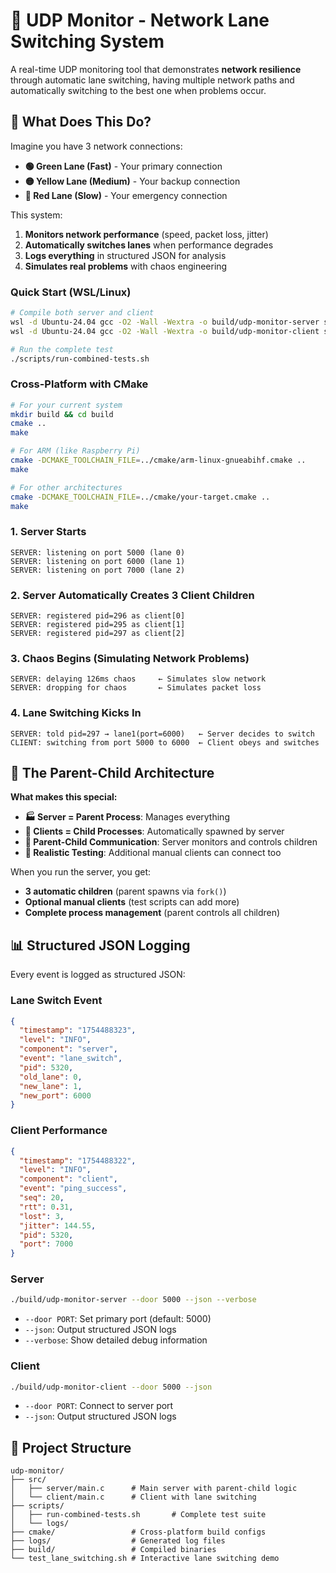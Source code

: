 # 🚀 UDP Monitor - Network Lane Switching System

A real-time UDP monitoring tool that demonstrates **network resilience** through automatic lane switching, having multiple network paths and automatically switching to the best one when problems occur.

## 🎯 What Does This Do?

Imagine you have 3 network connections:
- **🟢 Green Lane (Fast)** - Your primary connection
- **🟡 Yellow Lane (Medium)** - Your backup connection  
- **🔴 Red Lane (Slow)** - Your emergency connection

This system:
1. **Monitors network performance** (speed, packet loss, jitter)
2. **Automatically switches lanes** when performance degrades
3. **Logs everything** in structured JSON for analysis
4. **Simulates real problems** with chaos engineering

### Quick Start (WSL/Linux)
```bash
# Compile both server and client
wsl -d Ubuntu-24.04 gcc -O2 -Wall -Wextra -o build/udp-monitor-server src/server/main.c
wsl -d Ubuntu-24.04 gcc -O2 -Wall -Wextra -o build/udp-monitor-client src/client/main.c

# Run the complete test
./scripts/run-combined-tests.sh
```

### Cross-Platform with CMake
```bash
# For your current system
mkdir build && cd build
cmake ..
make

# For ARM (like Raspberry Pi)
cmake -DCMAKE_TOOLCHAIN_FILE=../cmake/arm-linux-gnueabihf.cmake ..
make

# For other architectures
cmake -DCMAKE_TOOLCHAIN_FILE=../cmake/your-target.cmake ..
make
```

### 1. **Server Starts**
```
SERVER: listening on port 5000 (lane 0)
SERVER: listening on port 6000 (lane 1)  
SERVER: listening on port 7000 (lane 2)
```

### 2. **Server Automatically Creates 3 Client Children**
```
SERVER: registered pid=296 as client[0]
SERVER: registered pid=295 as client[1]
SERVER: registered pid=297 as client[2]
```

### 3. **Chaos Begins** (Simulating Network Problems)
```
SERVER: delaying 126ms chaos     ← Simulates slow network
SERVER: dropping for chaos       ← Simulates packet loss
```

### 4. **Lane Switching Kicks In**
```
SERVER: told pid=297 → lane1(port=6000)   ← Server decides to switch
CLIENT: switching from port 5000 to 6000  ← Client obeys and switches
```

## 🔄 The Parent-Child Architecture

**What makes this special:**

- **🏭 Server = Parent Process**: Manages everything
- **👶 Clients = Child Processes**: Automatically spawned by server
- **🔗 Parent-Child Communication**: Server monitors and controls children
- **🎯 Realistic Testing**: Additional manual clients can connect too

When you run the server, you get:
- **3 automatic children** (parent spawns via `fork()`)
- **Optional manual clients** (test scripts can add more)
- **Complete process management** (parent controls all children)

## 📊 Structured JSON Logging

Every event is logged as structured JSON:

### Lane Switch Event
```json
{
  "timestamp": "1754488323",
  "level": "INFO",
  "component": "server",
  "event": "lane_switch",
  "pid": 5320,
  "old_lane": 0,
  "new_lane": 1,
  "new_port": 6000
}
```

### Client Performance
```json
{
  "timestamp": "1754488322",
  "level": "INFO", 
  "component": "client",
  "event": "ping_success",
  "seq": 20,
  "rtt": 0.31,
  "lost": 3,
  "jitter": 144.55,
  "pid": 5320,
  "port": 7000
}
```


### Server
```bash
./build/udp-monitor-server --door 5000 --json --verbose
```
- `--door PORT`: Set primary port (default: 5000)
- `--json`: Output structured JSON logs
- `--verbose`: Show detailed debug information

### Client 
```bash
./build/udp-monitor-client --door 5000 --json
```
- `--door PORT`: Connect to server port
- `--json`: Output structured JSON logs



## 📁 Project Structure

```
udp-monitor/
├── src/
│   ├── server/main.c      # Main server with parent-child logic
│   └── client/main.c      # Client with lane switching
├── scripts/
│   ├── run-combined-tests.sh       # Complete test suite
│   └── logs/
├── cmake/                 # Cross-platform build configs
├── logs/                  # Generated log files
├── build/                 # Compiled binaries
└── test_lane_switching.sh # Interactive lane switching demo
```
